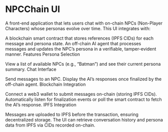 # NPCChain UI
A front-end application that lets users chat with on-chain NPCs (Non-Player Characters) whose personas evolve over time. This UI integrates with:

A blockchain smart contract that stores references (IPFS CIDs) for each message and persona state.
An off-chain AI agent that processes messages and updates the NPC’s persona in a verifiable, tamper-evident manner.
Features
Persona Selection

View a list of available NPCs (e.g., “Batman”) and see their current persona summary.
Chat Interface

Send messages to an NPC.
Display the AI’s responses once finalized by the off-chain agent.
Blockchain Integration

Connect a web3 wallet to submit messages on-chain (storing IPFS CIDs).
Automatically listen for finalization events or poll the smart contract to fetch the AI’s response.
IPFS Integration

Messages are uploaded to IPFS before the transaction, ensuring decentralized storage.
The UI can retrieve conversation history and persona data from IPFS via CIDs recorded on-chain.

